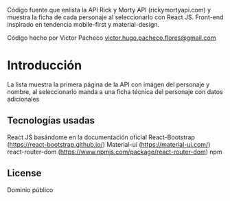 Código fuente que enlista la API Rick y Morty API (rickymortyapi.com) y muestra la ficha de cada personaje al seleccionarlo con React JS. Front-end inspirado en tendencia mobile-first y material-design.

Código hecho por Victor Pacheco
victor.hugo.pacheco.flores@gmail.com

# Introducción

La lista muestra la primera página de la API con imágen del personaje y nombre, al seleccionarlo manda a una ficha técnica del personaje con datos adicionales

## Tecnologías usadas
React JS basándome en la documentación oficial
React-Bootstrap (https://react-bootstrap.github.io/)
Material-ui (https://material-ui.com/)
react-router-dom (https://www.npmjs.com/package/react-router-dom)
npm

## License
Dominio público